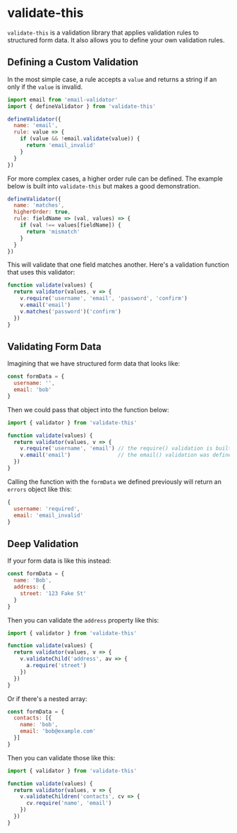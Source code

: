 # validate-this

`validate-this` is a validation library that applies validation rules to structured form data. It also allows you to define your own validation rules.

## Defining a Custom Validation

In the most simple case, a rule accepts a `value` and returns a string if an only if the `value` is invalid.

```javascript
import email from 'email-validator'
import { defineValidator } from 'validate-this'

defineValidator({
  name: 'email',
  rule: value => {
    if (value && !email.validate(value)) {
      return 'email_invalid'
    }
  }
})
```

For more complex cases, a higher order rule can be defined. The example below is built into
`validate-this` but makes a good demonstration.

```javascript
defineValidator({
  name: 'matches',
  higherOrder: true,
  rule: fieldName => (val, values) => {
    if (val !== values[fieldName]) {
      return 'mismatch'
    } 
  }
})
```

This will validate that one field matches another. Here's a validation function that uses this
validator:

```javascript
function validate(values) {
  return validator(values, v => {
    v.require('username', 'email', 'password', 'confirm')
    v.email('email')
    v.matches('password')('confirm')
  })
}
```

## Validating Form Data

Imagining that we have structured form data that looks like:

```javascript
const formData = {
  username: '',
  email: 'bob'
}
```

Then we could pass that object into the function below:

```javascript
import { validator } from 'validate-this'

function validate(values) {
  return validator(values, v => {
    v.require('username', 'email') // the require() validation is built into the package
    v.email('email')               // the email() validation was defined above as a custom validation
  })
}
```

Calling the function with the `formData` we defined previously will return an `errors` object like this:

```javascript
{
  username: 'required',
  email: 'email_invalid'
}
```

## Deep Validation

If your form data is like this instead:

```javascript
const formData = {
  name: 'Bob',
  address: {
    street: '123 Fake St'
  }
}
```

Then you can validate the `address` property like this:


```javascript
import { validator } from 'validate-this'

function validate(values) {
  return validator(values, v => {
    v.validateChild('address', av => {
      a.require('street')
    })
  })
}
```

Or if there's a nested array:

```javascript
const formData = {
  contacts: [{
    name: 'bob',
    email: 'bob@example.com'
  }]
}
```

Then you can validate those like this:

```javascript
import { validator } from 'validate-this'

function validate(values) {
  return validator(values, v => {
    v.validateChildren('contacts', cv => {
      cv.require('name', 'email')
    })
  })
}
```
